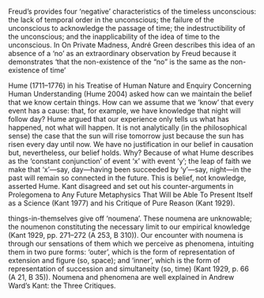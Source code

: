 Freud’s provides four ‘negative’ characteristics of the timeless unconscious: the lack of temporal order in the unconscious; the failure of the unconscious to acknowledge the passage of time; the indestructibility of the unconscious; and the inapplicability of the idea of time to the unconscious.
In On Private Madness, André Green describes this idea of an absence of a ‘no’ as an extraordinary observation by Freud because it demonstrates ‘that the non-existence of the “no” is the same as the non-existence of time’

Hume (1711–1776) in his Treatise of Human Nature and Enquiry Concerning Human Understanding (Hume 2004) asked how can we maintain the belief that we know certain things. How can we assume that we ‘know’ that every event has a cause: that, for example, we have knowledge that night will follow day? Hume argued that our experience only tells us what has happened, not what will happen. It is not analytically (in the philosophical sense) the case that the sun will rise tomorrow just because the sun has risen every day until now. We have no justification in our belief in causation but, nevertheless, our belief holds. Why? Because of what Hume describes as the ‘constant conjunction’ of event ‘x’ with event ‘y’; the leap of faith we make that ‘x’—say, day—having been succeeded by ‘y’—say, night—in the past will remain so connected in the future. This is belief, not knowledge, asserted Hume. Kant disagreed and set out his counter-arguments in Prolegomena to Any Future Metaphysics That Will be Able To Present Itself as a Science (Kant 1977) and his Critique of Pure Reason (Kant 1929).

things-in-themselves give off ‘noumena’. These noumena are unknowable; the noumenon constituting the necessary limit to our empirical knowledge (Kant 1929, pp. 271–272 (A 253, B 310)). Our encounter with noumena is through our sensations of them which we perceive as phenomena, intuiting them in two pure forms: ‘outer’, which is the form of representation of extension and figure (so, space); and ‘inner’, which is the form of representation of succession and simultaneity (so, time) (Kant 1929, p. 66 (A 21, B 35)). Noumena and phenomena are well explained in Andrew Ward’s Kant: the Three Critiques.

